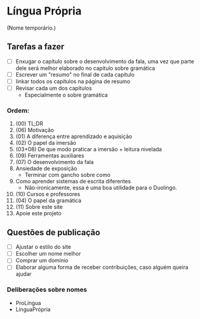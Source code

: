 # Língua Própria

(Nome temporário.)

## Tarefas a fazer 

- [ ] Enxugar o capítulo sobre o desenvolvimento da fala, uma vez que parte dele será melhor elaborado no capítulo sobre gramática 
- [ ] Escrever um "resumo" no final de cada capítulo
- [ ] linkar todos os capítulos na página de resumo
- [ ] Revisar cada um dos capítulos
  - Especialmente o sobre gramática

### Ordem: 
1.	(00) TL;DR
2.  (06) Motivação
3.  (01) A diferença entre aprendizado e aquisição
4.	(02) O papel da imersão
5.  (03+08) De que modo praticar a imersão + leitura nivelada
6.  (09) Ferramentas auxiliares
7.  (07) O desenvolvimento da fala
8.  Ansiedade de exposição
	- Terminar com gancho sobre como 
9.  Como aprender sistemas de escrita diferentes
	- Não-ironicamente, essa é uma boa utilidade para o Duolingo.
10. (10) Cursos e professores
11. (04) O papel da gramática
12. (11) Sobre este site
13. Apoie este projeto


## Questões de publicação
- [ ] Ajustar o estilo do site
- [ ] Escolher um nome melhor
- [ ] Comprar um domínio
- [ ] Elaborar alguma forma de receber contribuições, caso alguém queira ajudar

### Deliberações sobre nomes 

- ProLíngua
- LínguaPrópria
